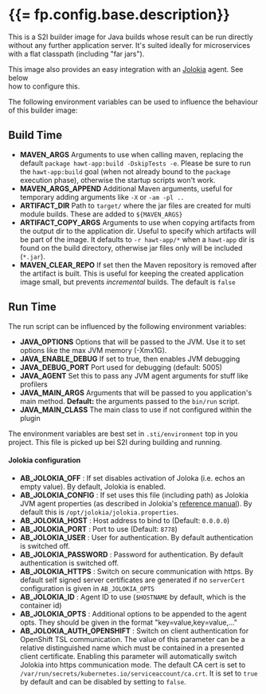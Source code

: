 # {{= fp.config.base.description}}

This is a S2I builder image for Java builds whose result can be run directly without any further application server.
It's suited ideally for microservices with a flat classpath (including "far jars").

This image also provides an easy integration with an [Jolokia](https://github.com/rhuss/jolokia)  agent. See below  
how to configure this.

The following environment variables can be used to influence the behaviour of this builder image:

## Build Time

* **MAVEN_ARGS** Arguments to use when calling maven, replacing the default `package hawt-app:build -DskipTests -e`. Please be sure to run the `hawt-app:build` goal (when not already bound to the `package` execution phase), otherwise the startup scripts won't work.
* **MAVEN_ARGS_APPEND** Additional Maven  arguments, useful for temporary adding arguments like `-X` or `-am -pl ..`
* **ARTIFACT_DIR** Path to `target/` where the jar files are created for multi module builds. These are added to `${MAVEN_ARGS}`
* **ARTIFACT_COPY_ARGS** Arguments to use when copying artifacts from the output dir to the application dir. Useful to specify which artifacts will be part of the image. It defaults to `-r hawt-app/*` when a `hawt-app` dir is found on the build directory, otherwise jar files only will be included (`*.jar`).
* **MAVEN_CLEAR_REPO** If set then the Maven repository is removed after the artifact is built. This is useful for keeping
  the created application image small, but prevents *incremental* builds. The default is `false`

## Run Time

The run script can be influenced by the following environment variables:

* **JAVA_OPTIONS**  Options that will be passed to the JVM.  Use it to set options like the max JVM memory (-Xmx1G).
* **JAVA_ENABLE_DEBUG**  If set to true, then enables JVM debugging  
* **JAVA_DEBUG_PORT** Port used for debugging (default: 5005)
* **JAVA_AGENT** Set this to pass any JVM agent arguments for stuff like profilers
* **JAVA_MAIN_ARGS** Arguments that will be passed to you application's main method.  **Default:** the arguments passed to the `bin/run` script.
* **JAVA_MAIN_CLASS** The main class to use if not configured within the plugin

The environment variables are best set in `.sti/environment` top in you project. This file is picked up bei S2I
during building and running.   

#### Jolokia configuration

* **AB_JOLOKIA_OFF** : If set disables activation of Joloka (i.e. echos an empty value). By default, Jolokia is enabled.
* **AB_JOLOKIA_CONFIG** : If set uses this file (including path) as Jolokia JVM agent properties (as described
  in Jolokia's [reference manual](http://www.jolokia.org/reference/html/agents.html#agents-jvm)).
  By default this is `/opt/jolokia/jolokia.properties`.
* **AB_JOLOKIA_HOST** : Host address to bind to (Default: `0.0.0.0`)
* **AB_JOLOKIA_PORT** : Port to use (Default: `8778`)
* **AB_JOLOKIA_USER** : User for authentication. By default authentication is switched off.
* **AB_JOLOKIA_PASSWORD** : Password for authentication. By default authentication is switched off.
* **AB_JOLOKIA_HTTPS** : Switch on secure communication with https. By default self signed server certificates are generated
  if no `serverCert` configuration is given in `AB_JOLOKIA_OPTS`
* **AB_JOLOKIA_ID** : Agent ID to use (`$HOSTNAME` by default, which is the container id)
* **AB_JOLOKIA_OPTS**  : Additional options to be appended to the agent opts. They should be given in the format "key=value,key=value,..."
* **AB_JOLOKIA_AUTH_OPENSHIFT** : Switch on client authentication for OpenShift TSL communication. The value of this
parameter can be a relative distinguished name which must be contained in a presented client certificate. Enabling
this parameter will automatically switch Jolokia into https communication mode. The default CA cert is set to
`/var/run/secrets/kubernetes.io/serviceaccount/ca.crt`. It is set to `true` by default and can be disabled by setting
to `false`.
